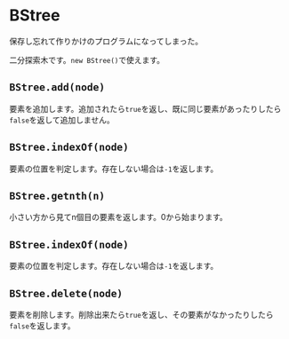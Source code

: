 # BStree
保存し忘れて作りかけのプログラムになってしまった。

二分探索木です。``new BStree()``で使えます。
## ``BStree.add(node)``
要素を追加します。追加されたら``true``を返し、既に同じ要素があったりしたら``false``を返して追加しません。
## ``BStree.indexOf(node)``
要素の位置を判定します。存在しない場合は``-1``を返します。
## ``BStree.getnth(n)``
小さい方から見てn個目の要素を返します。0から始まります。
## ``BStree.indexOf(node)``
要素の位置を判定します。存在しない場合は``-1``を返します。
## ``BStree.delete(node)``
要素を削除します。削除出来たら``true``を返し、その要素がなかったりしたら``false``を返します。
